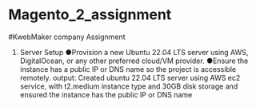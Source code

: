 # Magento_2_assignment
#KwebMaker company Assignment

1. Server Setup
●Provision a new Ubuntu 22.04 LTS server using AWS, DigitalOcean, or any other preferred cloud/VM provider.
●Ensure the instance has a public IP or DNS name so the project is accessible remotely.
output: Created ubuntu 22.04 LTS server using AWS ec2 service, with t2.medium instance type and 30GB disk storage and ensured the instance has the public IP or DNS name
